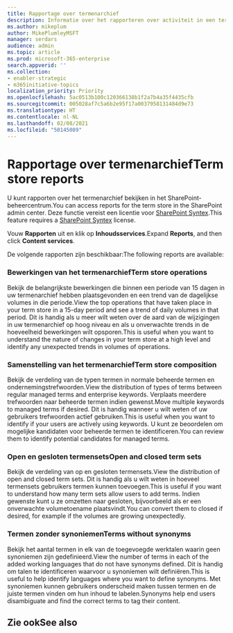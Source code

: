 ```yaml
---
title: Rapportage over termenarchief
description: Informatie over het rapporteren over activiteit in een termenarchief
ms.author: mikeplum
author: MikePlumleyMSFT
manager: serdars
audience: admin
ms.topic: article
ms.prod: microsoft-365-enterprise
search.appverid: ''
ms.collection:
- enabler-strategic
- m365initiative-topics
localization_priority: Priority
ms.openlocfilehash: 5ac0513b100c120366138b1f2a7b4a35f4435cfb
ms.sourcegitcommit: 005028af7c5a6b2e95f17a0037958131484d9e73
ms.translationtype: HT
ms.contentlocale: nl-NL
ms.lasthandoff: 02/08/2021
ms.locfileid: "50145089"
---
```

# <a name="term-store-reports"></a><span data-ttu-id="3a87e-103">Rapportage over termenarchief</span><span class="sxs-lookup"><span data-stu-id="3a87e-103">Term store reports</span></span>

<span data-ttu-id="3a87e-104">U kunt rapporten over het termenarchief bekijken in het SharePoint-beheercentrum.</span><span class="sxs-lookup"><span data-stu-id="3a87e-104">You can access reports for the term store in the SharePoint admin center.</span></span> <span data-ttu-id="3a87e-105">Deze functie vereist een licentie voor [SharePoint Syntex](index.md).</span><span class="sxs-lookup"><span data-stu-id="3a87e-105">This feature requires a [SharePoint Syntex](index.md) license.</span></span>

<span data-ttu-id="3a87e-106">Vouw **Rapporten** uit en klik op **Inhoudsservices**.</span><span class="sxs-lookup"><span data-stu-id="3a87e-106">Expand **Reports**, and then click **Content services**.</span></span>

<span data-ttu-id="3a87e-107">De volgende rapporten zijn beschikbaar:</span><span class="sxs-lookup"><span data-stu-id="3a87e-107">The following reports are available:</span></span>

### <a name="term-store-operations"></a><span data-ttu-id="3a87e-108">Bewerkingen van het termenarchief</span><span class="sxs-lookup"><span data-stu-id="3a87e-108">Term store operations</span></span>

<span data-ttu-id="3a87e-109">Bekijk de belangrijkste bewerkingen die binnen een periode van 15 dagen in uw termenarchief hebben plaatsgevonden en een trend van de dagelijkse volumes in die periode.</span><span class="sxs-lookup"><span data-stu-id="3a87e-109">View the top operations that have taken place in your term store in a 15-day period and see a trend of daily volumes in that period.</span></span> <span data-ttu-id="3a87e-110">Dit is handig als u meer wilt weten over de aard van de wijzigingen in uw termenarchief op hoog niveau en als u onverwachte trends in de hoeveelheid bewerkingen wilt opsporen.</span><span class="sxs-lookup"><span data-stu-id="3a87e-110">This is useful when you want to understand the nature of changes in your term store at a high level and identify any unexpected trends in volumes of operations.</span></span> 

### <a name="term-store-composition"></a><span data-ttu-id="3a87e-111">Samenstelling van het termenarchief</span><span class="sxs-lookup"><span data-stu-id="3a87e-111">Term store composition</span></span>

<span data-ttu-id="3a87e-112">Bekijk de verdeling van de typen termen in normale beheerde termen en ondernemingstrefwoorden.</span><span class="sxs-lookup"><span data-stu-id="3a87e-112">View the distribution of types of terms between regular managed terms and enterprise keywords.</span></span> <span data-ttu-id="3a87e-113">Verplaats meerdere trefwoorden naar beheerde termen indien gewenst.</span><span class="sxs-lookup"><span data-stu-id="3a87e-113">Move multiple keywords to managed terms if desired.</span></span> <span data-ttu-id="3a87e-114">Dit is handig wanneer u wilt weten of uw gebruikers trefwoorden actief gebruiken.</span><span class="sxs-lookup"><span data-stu-id="3a87e-114">This is useful when you want to identify if your users are actively using keywords.</span></span> <span data-ttu-id="3a87e-115">U kunt ze beoordelen om mogelijke kandidaten voor beheerde termen te identificeren.</span><span class="sxs-lookup"><span data-stu-id="3a87e-115">You can review them to identify potential candidates for managed terms.</span></span>

### <a name="open-and-closed-term-sets"></a><span data-ttu-id="3a87e-116">Open en gesloten termensets</span><span class="sxs-lookup"><span data-stu-id="3a87e-116">Open and closed term sets</span></span>

<span data-ttu-id="3a87e-117">Bekijk de verdeling van op en gesloten termensets.</span><span class="sxs-lookup"><span data-stu-id="3a87e-117">View the distribution of open and closed term sets.</span></span> <span data-ttu-id="3a87e-118">Dit is handig als u wilt weten in hoeveel termensets gebruikers termen kunnen toevoegen.</span><span class="sxs-lookup"><span data-stu-id="3a87e-118">This is useful if you want to understand how many term sets allow users to add terms.</span></span> <span data-ttu-id="3a87e-119">Indien gewenste kunt u ze omzetten naar gesloten, bijvoorbeeld als er een onverwachte volumetoename plaatsvindt.</span><span class="sxs-lookup"><span data-stu-id="3a87e-119">You can convert them to closed if desired, for example if the volumes are growing unexpectedly.</span></span> 

### <a name="terms-without-synonyms"></a><span data-ttu-id="3a87e-120">Termen zonder synoniemen</span><span class="sxs-lookup"><span data-stu-id="3a87e-120">Terms without synonyms</span></span>

<span data-ttu-id="3a87e-121">Bekijk het aantal termen in elk van de toegevoegde werktalen waarin geen synoniemen zijn gedefinieerd.</span><span class="sxs-lookup"><span data-stu-id="3a87e-121">View the number of terms in each of the added working languages that do not have synonyms defined.</span></span> <span data-ttu-id="3a87e-122">Dit is handig om talen te identificeren waarvoor u synoniemen wilt definiëren.</span><span class="sxs-lookup"><span data-stu-id="3a87e-122">This is useful to help identify languages where you want to define synonyms.</span></span> <span data-ttu-id="3a87e-123">Met synoniemen kunnen gebruikers onderscheid maken tussen termen en de juiste termen vinden om hun inhoud te labelen.</span><span class="sxs-lookup"><span data-stu-id="3a87e-123">Synonyms help end users disambiguate and find the correct terms to tag their content.</span></span>

## <a name="see-also"></a><span data-ttu-id="3a87e-124">Zie ook</span><span class="sxs-lookup"><span data-stu-id="3a87e-124">See also</span></span>



  






